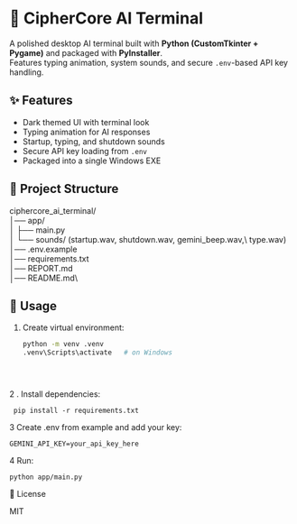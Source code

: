 # 👾 CipherCore AI Terminal

A polished desktop AI terminal built with **Python (CustomTkinter + Pygame)** and packaged with **PyInstaller**.  
Features typing animation, system sounds, and secure `.env`-based API key handling.

## ✨ Features
- Dark themed UI with terminal look
- Typing animation for AI responses
- Startup, typing, and shutdown sounds
- Secure API key loading from `.env`
- Packaged into a single Windows EXE

## 📂 Project Structure
ciphercore_ai_terminal/\
│── app/\
│ ├── main.py\
│ └── sounds/ (startup.wav, shutdown.wav, gemini_beep.wav,\ type.wav)\
│── .env.example\
│── requirements.txt\
│── REPORT.md\
│── README.md\


## 🚀 Usage
1. Create virtual environment:
   ```bash
   python -m venv .venv
   .venv\Scripts\activate   # on Windows


 
2 . Install dependencies:

     pip install -r requirements.txt


3  Create .env from example and add your key:

    GEMINI_API_KEY=your_api_key_here


4   Run:

    python app/main.py

 


📜 License

MIT


